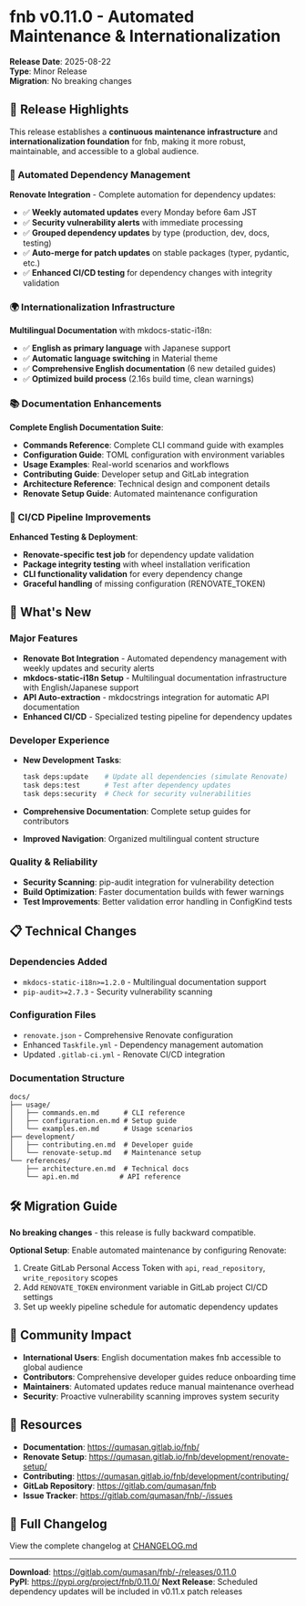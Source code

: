 # fnb v0.11.0 - Automated Maintenance & Internationalization

**Release Date**: 2025-08-22  
**Type**: Minor Release  
**Migration**: No breaking changes  

## 🎯 Release Highlights

This release establishes a **continuous maintenance infrastructure** and **internationalization foundation** for fnb, making it more robust, maintainable, and accessible to a global audience.

### 🤖 Automated Dependency Management

**Renovate Integration** - Complete automation for dependency updates:

- ✅ **Weekly automated updates** every Monday before 6am JST
- ✅ **Security vulnerability alerts** with immediate processing  
- ✅ **Grouped dependency updates** by type (production, dev, docs, testing)
- ✅ **Auto-merge for patch updates** on stable packages (typer, pydantic, etc.)
- ✅ **Enhanced CI/CD testing** for dependency changes with integrity validation

### 🌍 Internationalization Infrastructure  

**Multilingual Documentation** with mkdocs-static-i18n:

- ✅ **English as primary language** with Japanese support
- ✅ **Automatic language switching** in Material theme
- ✅ **Comprehensive English documentation** (6 new detailed guides)
- ✅ **Optimized build process** (2.16s build time, clean warnings)

### 📚 Documentation Enhancements

**Complete English Documentation Suite**:

- **Commands Reference**: Complete CLI command guide with examples
- **Configuration Guide**: TOML configuration with environment variables
- **Usage Examples**: Real-world scenarios and workflows  
- **Contributing Guide**: Developer setup and GitLab integration
- **Architecture Reference**: Technical design and component details
- **Renovate Setup Guide**: Automated maintenance configuration

### 🔧 CI/CD Pipeline Improvements

**Enhanced Testing & Deployment**:

- **Renovate-specific test job** for dependency update validation
- **Package integrity testing** with wheel installation verification
- **CLI functionality validation** for every dependency change
- **Graceful handling** of missing configuration (RENOVATE_TOKEN)

## 🚀 What's New

### Major Features

- **Renovate Bot Integration** - Automated dependency management with weekly updates and security alerts
- **mkdocs-static-i18n Setup** - Multilingual documentation infrastructure with English/Japanese support  
- **API Auto-extraction** - mkdocstrings integration for automatic API documentation
- **Enhanced CI/CD** - Specialized testing pipeline for dependency updates

### Developer Experience

- **New Development Tasks**:
  ```bash
  task deps:update    # Update all dependencies (simulate Renovate)
  task deps:test      # Test after dependency updates  
  task deps:security  # Check for security vulnerabilities
  ```

- **Comprehensive Documentation**: Complete setup guides for contributors
- **Improved Navigation**: Organized multilingual content structure

### Quality & Reliability  

- **Security Scanning**: pip-audit integration for vulnerability detection
- **Build Optimization**: Faster documentation builds with fewer warnings
- **Test Improvements**: Better validation error handling in ConfigKind tests

## 📋 Technical Changes

### Dependencies Added

- `mkdocs-static-i18n>=1.2.0` - Multilingual documentation support
- `pip-audit>=2.7.3` - Security vulnerability scanning

### Configuration Files

- `renovate.json` - Comprehensive Renovate configuration
- Enhanced `Taskfile.yml` - Dependency management automation
- Updated `.gitlab-ci.yml` - Renovate CI/CD integration

### Documentation Structure

```
docs/
├── usage/
│   ├── commands.en.md      # CLI reference
│   ├── configuration.en.md # Setup guide
│   └── examples.en.md      # Usage scenarios
├── development/
│   ├── contributing.en.md  # Developer guide
│   └── renovate-setup.md   # Maintenance setup
└── references/
    ├── architecture.en.md  # Technical docs
    └── api.en.md          # API reference
```

## 🛠️ Migration Guide

**No breaking changes** - this release is fully backward compatible.

**Optional Setup**: Enable automated maintenance by configuring Renovate:

1. Create GitLab Personal Access Token with `api`, `read_repository`, `write_repository` scopes
2. Add `RENOVATE_TOKEN` environment variable in GitLab project CI/CD settings  
3. Set up weekly pipeline schedule for automatic dependency updates

## 🎊 Community Impact

- **International Users**: English documentation makes fnb accessible to global audience
- **Contributors**: Comprehensive developer guides reduce onboarding time
- **Maintainers**: Automated updates reduce manual maintenance overhead
- **Security**: Proactive vulnerability scanning improves system security

## 🔗 Resources

- **Documentation**: https://qumasan.gitlab.io/fnb/
- **Renovate Setup**: https://qumasan.gitlab.io/fnb/development/renovate-setup/
- **Contributing**: https://qumasan.gitlab.io/fnb/development/contributing/
- **GitLab Repository**: https://gitlab.com/qumasan/fnb
- **Issue Tracker**: https://gitlab.com/qumasan/fnb/-/issues

## 📝 Full Changelog

View the complete changelog at [CHANGELOG.md](https://gitlab.com/qumasan/fnb/-/blob/main/CHANGELOG.md#0110-2025-08-22)

---

**Download**: https://gitlab.com/qumasan/fnb/-/releases/0.11.0  
**PyPI**: https://pypi.org/project/fnb/0.11.0/
**Next Release**: Scheduled dependency updates will be included in v0.11.x patch releases

